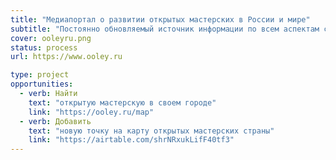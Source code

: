 ```yaml
---
title: "Медиапортал о развитии открытых мастерских в России и мире"
subtitle: "Постоянно обновляемый источник информации по всем аспектам свободного творчества в открытых мастерских."
cover: ooleyru.png
status: process
url: https://www.ooley.ru

type: project
opportunities:
  - verb: Найти
    text: "открытую мастерскую в своем городе"
    link: "https://ooley.ru/map"
  - verb: Добавить
    text: "новую точку на карту открытых мастерских страны"
    link: "https://airtable.com/shrNRxukLifF40tf3"
---
```

